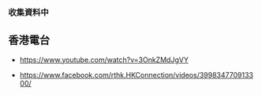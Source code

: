 



###  收集資料中

## 香港電台

- https://www.youtube.com/watch?v=3OnkZMdJgVY

- https://www.facebook.com/rthk.HKConnection/videos/399834770913300/
